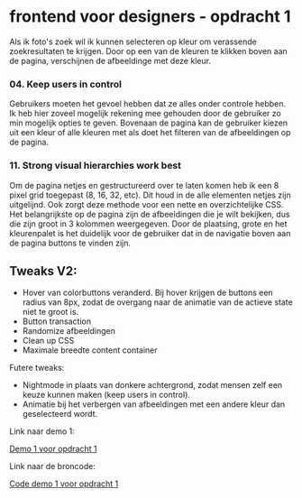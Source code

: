 # frontend voor designers - opdracht 1
Als ik foto's zoek wil ik kunnen selecteren op kleur om verassende zoekresultaten te krijgen. Door op een van de kleuren te klikken boven aan de pagina, verschijnen de afbeeldinge met deze kleur.

### 04. Keep users in control
Gebruikers moeten het gevoel hebben dat ze alles onder controle hebben. Ik heb hier zoveel mogelijk rekening mee gehouden door de gebruiker zo min mogelijk opties te geven. Bovenaan de pagina kan de gebruiker kiezen uit een kleur of alle kleuren met als doet het filteren van de afbeeldingen op de pagina.

### 11. Strong visual hierarchies work best
Om de pagina netjes en gestructureerd over te laten komen heb ik een 8 pixel grid toegepast (8, 16, 32, etc). Dit houd in de alle elementen netjes zijn uitgelijnd. Ook zorgt deze methode voor een nette en overzichtelijke CSS. Het belangrijkste op de pagina zijn de afbeeldingen die je wilt bekijken, dus die zijn groot in 3 kolommen weergegeven. Door de plaatsing, grote en het kleurenpalet is het duidelijk voor de gebruiker dat in de navigatie boven aan de pagina buttons te vinden zijn.

## Tweaks V2:
* Hover van colorbuttons veranderd. Bij hover krijgen de buttons een radius van 8px, zodat de overgang naar de animatie van de actieve state niet te groot is.
* Button transaction
* Randomize afbeeldingen
* Clean up CSS
* Maximale breedte content container

Futere tweaks:
* Nightmode in plaats van donkere achtergrond, zodat mensen zelf een keuze kunnen maken (keep users in control).
* Animatie bij het verbergen van afbeeldingen met een andere kleur dan geselecteerd wordt.

Link naar demo 1:

[Demo 1 voor opdracht 1](https://rxckbos.github.io/frontendvoordesigners/opdracht1/v2)


Link naar de broncode:

[Code demo 1 voor opdracht 1](https://rxckbos.github.io/frontendvoordesigners/blob/master/opdracht1/v2)
